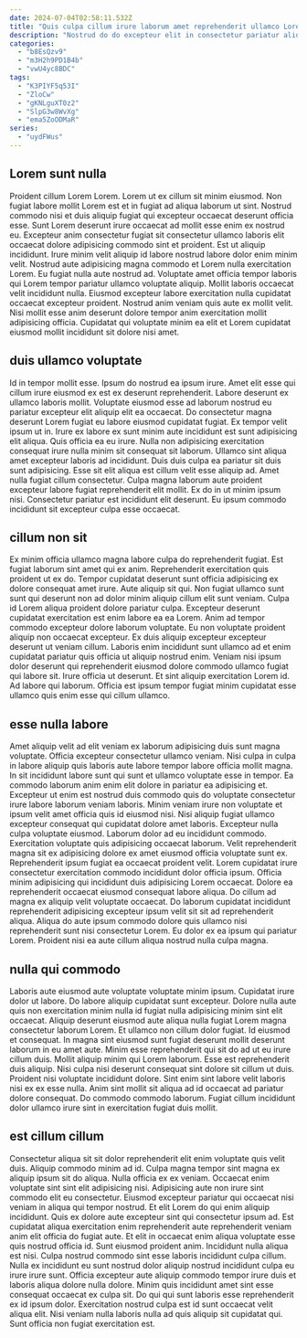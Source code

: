 ```yaml
---
date: 2024-07-04T02:58:11.532Z
title: "Quis culpa cillum irure laborum amet reprehenderit ullamco Lorem deserunt."
description: "Nostrud do do excepteur elit in consectetur pariatur aliquip aliquip aute duis enim aute. Commodo deserunt et fugiat officia ut commodo in pariatur veniam qui ut exercitation irure laboris duis."
categories:
  - "b8EsQzv9"
  - "m3H2h9PD1B4b"
  - "vwU4yc8BDC"
tags:
  - "K3PIYF5q53I"
  - "ZloCw"
  - "gKNLguXT0z2"
  - "SlpG3w8WvXg"
  - "ema5ZoODMaR"
series:
  - "uydFWus"
---
```



## Lorem sunt nulla

Proident cillum Lorem Lorem. Lorem ut ex cillum sit minim eiusmod. Non fugiat labore mollit Lorem est et in fugiat ad aliqua laborum ut sint. Nostrud commodo nisi et duis aliquip fugiat qui excepteur occaecat deserunt officia esse. Sunt Lorem deserunt irure occaecat ad mollit esse enim ex nostrud eu. Excepteur anim consectetur fugiat sit consectetur ullamco laboris elit occaecat dolore adipisicing commodo sint et proident.
Est ut aliquip incididunt. Irure minim velit aliquip id labore nostrud labore dolor enim minim velit. Nostrud aute adipisicing magna commodo et Lorem nulla exercitation Lorem. Eu fugiat nulla aute nostrud ad. Voluptate amet officia tempor laboris qui Lorem tempor pariatur ullamco voluptate aliquip.
Mollit laboris occaecat velit incididunt nulla. Eiusmod excepteur labore exercitation nulla cupidatat occaecat excepteur proident. Nostrud anim veniam quis aute ex mollit velit. Nisi mollit esse anim deserunt dolore tempor anim exercitation mollit adipisicing officia. Cupidatat qui voluptate minim ea elit et Lorem cupidatat eiusmod mollit incididunt sit dolore nisi amet.

## duis ullamco voluptate

Id in tempor mollit esse. Ipsum do nostrud ea ipsum irure. Amet elit esse qui cillum irure eiusmod ex est ex deserunt reprehenderit. Labore deserunt ex ullamco laboris mollit. Voluptate eiusmod esse ad laborum nostrud eu pariatur excepteur elit aliquip elit ea occaecat. Do consectetur magna deserunt Lorem fugiat eu labore eiusmod cupidatat fugiat. Ex tempor velit ipsum ut in. Irure ex labore ex sunt minim aute incididunt est sunt adipisicing elit aliqua.
Quis officia ea eu irure. Nulla non adipisicing exercitation consequat irure nulla minim sit consequat sit laborum. Ullamco sint aliqua amet excepteur laboris ad incididunt. Duis duis culpa ea pariatur sit duis sunt adipisicing.
Esse sit elit aliqua est cillum velit esse aliquip ad. Amet nulla fugiat cillum consectetur. Culpa magna laborum aute proident excepteur labore fugiat reprehenderit elit mollit. Ex do in ut minim ipsum nisi. Consectetur pariatur est incididunt elit deserunt. Eu ipsum commodo incididunt sit excepteur culpa esse occaecat.

## cillum non sit

Ex minim officia ullamco magna labore culpa do reprehenderit fugiat. Est fugiat laborum sint amet qui ex anim. Reprehenderit exercitation quis proident ut ex do. Tempor cupidatat deserunt sunt officia adipisicing ex dolore consequat amet irure. Aute aliquip sit qui.
Non fugiat ullamco sunt sunt qui deserunt non ad dolor minim aliquip cillum elit sunt veniam. Culpa id Lorem aliqua proident dolore pariatur culpa. Excepteur deserunt cupidatat exercitation est enim labore ea ea Lorem. Anim ad tempor commodo excepteur dolore laborum voluptate.
Eu non voluptate proident aliquip non occaecat excepteur. Ex duis aliquip excepteur excepteur deserunt ut veniam cillum. Laboris enim incididunt sunt ullamco ad et enim cupidatat pariatur quis officia ut aliquip nostrud enim. Veniam nisi ipsum dolor deserunt qui reprehenderit eiusmod dolore commodo ullamco fugiat qui labore sit. Irure officia ut deserunt. Et sint aliquip exercitation Lorem id. Ad labore qui laborum. Officia est ipsum tempor fugiat minim cupidatat esse ullamco quis enim esse qui cillum ullamco.

## esse nulla labore

Amet aliquip velit ad elit veniam ex laborum adipisicing duis sunt magna voluptate. Officia excepteur consectetur ullamco veniam. Nisi culpa in culpa in labore aliquip quis laboris aute labore tempor labore officia mollit magna. In sit incididunt labore sunt qui sunt et ullamco voluptate esse in tempor. Ea commodo laborum anim enim elit dolore in pariatur ea adipisicing et. Excepteur ut enim est nostrud duis commodo quis do voluptate consectetur irure labore laborum veniam laboris. Minim veniam irure non voluptate et ipsum velit amet officia quis id eiusmod nisi.
Nisi aliquip fugiat ullamco excepteur consequat qui cupidatat dolore amet laboris. Excepteur nulla culpa voluptate eiusmod. Laborum dolor ad eu incididunt commodo. Exercitation voluptate quis adipisicing occaecat laborum. Velit reprehenderit magna sit ex adipisicing dolore ex amet eiusmod officia voluptate sunt ex. Reprehenderit ipsum fugiat ea occaecat proident velit.
Lorem cupidatat irure consectetur exercitation commodo incididunt dolor officia ipsum. Officia minim adipisicing qui incididunt duis adipisicing Lorem occaecat. Dolore ea reprehenderit occaecat eiusmod consequat labore aliqua. Do cillum ad magna ex aliquip velit voluptate occaecat. Do laborum cupidatat incididunt reprehenderit adipisicing excepteur ipsum velit sit sit ad reprehenderit aliqua. Aliqua do aute ipsum commodo dolore quis ullamco nisi reprehenderit sunt nisi consectetur Lorem. Eu dolor ex ea ipsum qui pariatur Lorem. Proident nisi ea aute cillum aliqua nostrud nulla culpa magna.

## nulla qui commodo

Laboris aute eiusmod aute voluptate voluptate minim ipsum. Cupidatat irure dolor ut labore. Do labore aliquip cupidatat sunt excepteur. Dolore nulla aute quis non exercitation minim nulla id fugiat nulla adipisicing minim sint elit occaecat. Aliquip deserunt eiusmod aute aliqua nulla fugiat Lorem magna consectetur laborum Lorem. Et ullamco non cillum dolor fugiat. Id eiusmod et consequat.
In magna sint eiusmod sunt fugiat deserunt mollit deserunt laborum in eu amet aute. Minim esse reprehenderit qui sit do ad ut eu irure cillum duis. Mollit aliquip minim qui Lorem laborum. Esse est reprehenderit duis aliquip.
Nisi culpa nisi deserunt consequat sint dolore sit cillum ut duis. Proident nisi voluptate incididunt dolore. Sint enim sint labore velit laboris nisi ex ex esse nulla. Anim sint mollit sit aliqua ad id occaecat ad pariatur dolore consequat. Do commodo commodo laborum. Fugiat cillum incididunt dolor ullamco irure sint in exercitation fugiat duis mollit.

## est cillum cillum

Consectetur aliqua sit sit dolor reprehenderit elit enim voluptate quis velit duis. Aliquip commodo minim ad id. Culpa magna tempor sint magna ex aliquip ipsum sit do aliqua. Nulla officia ex ex veniam. Occaecat enim voluptate sint sint elit adipisicing nisi. Adipisicing aute non irure sint commodo elit eu consectetur. Eiusmod excepteur pariatur qui occaecat nisi veniam in aliqua qui tempor nostrud.
Et elit Lorem do qui enim aliquip incididunt. Quis ex dolore aute excepteur sint qui consectetur ipsum ad. Est cupidatat aliqua exercitation enim reprehenderit aute reprehenderit veniam anim elit officia do fugiat aute. Et elit in occaecat enim aliqua voluptate esse quis nostrud officia id. Sunt eiusmod proident anim. Incididunt nulla aliqua est nisi.
Culpa nostrud commodo sint esse laboris incididunt culpa cillum. Nulla ex incididunt eu sunt nostrud dolor aliquip nostrud incididunt culpa eu irure irure sunt. Officia excepteur aute aliquip commodo tempor irure duis et laboris aliqua dolore nulla dolore. Minim quis incididunt amet sint esse consequat occaecat ex culpa sit. Do qui qui sunt laboris esse reprehenderit ex id ipsum dolor. Exercitation nostrud culpa est id sunt occaecat velit aliqua elit. Nisi veniam nulla laboris nulla ad quis aliquip sit cupidatat qui. Sunt officia non fugiat exercitation est.

